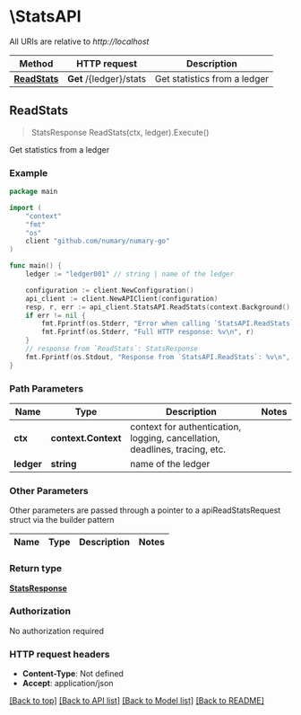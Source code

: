 # \StatsAPI

All URIs are relative to *http://localhost*

Method | HTTP request | Description
------------- | ------------- | -------------
[**ReadStats**](StatsAPI.md#ReadStats) | **Get** /{ledger}/stats | Get statistics from a ledger



## ReadStats

> StatsResponse ReadStats(ctx, ledger).Execute()

Get statistics from a ledger



### Example

```go
package main

import (
    "context"
    "fmt"
    "os"
    client "github.com/numary/numary-go"
)

func main() {
    ledger := "ledger001" // string | name of the ledger

    configuration := client.NewConfiguration()
    api_client := client.NewAPIClient(configuration)
    resp, r, err := api_client.StatsAPI.ReadStats(context.Background(), ledger).Execute()
    if err != nil {
        fmt.Fprintf(os.Stderr, "Error when calling `StatsAPI.ReadStats``: %v\n", err)
        fmt.Fprintf(os.Stderr, "Full HTTP response: %v\n", r)
    }
    // response from `ReadStats`: StatsResponse
    fmt.Fprintf(os.Stdout, "Response from `StatsAPI.ReadStats`: %v\n", resp)
}
```

### Path Parameters


Name | Type | Description  | Notes
------------- | ------------- | ------------- | -------------
**ctx** | **context.Context** | context for authentication, logging, cancellation, deadlines, tracing, etc.
**ledger** | **string** | name of the ledger | 

### Other Parameters

Other parameters are passed through a pointer to a apiReadStatsRequest struct via the builder pattern


Name | Type | Description  | Notes
------------- | ------------- | ------------- | -------------


### Return type

[**StatsResponse**](StatsResponse.md)

### Authorization

No authorization required

### HTTP request headers

- **Content-Type**: Not defined
- **Accept**: application/json

[[Back to top]](#) [[Back to API list]](../README.md#documentation-for-api-endpoints)
[[Back to Model list]](../README.md#documentation-for-models)
[[Back to README]](../README.md)

